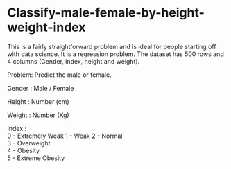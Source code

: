 # Classify-male-female-by-height-weight-index
This is a fairly straightforward problem and is ideal for people starting off with data science. It is a regression problem. The dataset has 500 rows and 4 columns (Gender, index, height and weight).

Problem: Predict the male or female.

  Gender : Male / Female
  
  Height : Number (cm)

  Weight : Number (Kg)
  
  Index :  
        0 - Extremely Weak 
        1 - Weak
        2 - Normal  
        3 - Overweight  
        4 - Obesity  
        5 - Extreme Obesity
